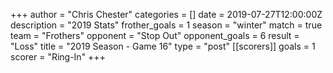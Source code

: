 +++
author = "Chris Chester"
categories = []
date = 2019-07-27T12:00:00Z
description = "2019 Stats"
frother_goals = 1
season = "winter"
match = true
team = "Frothers"
opponent = "Stop Out"
opponent_goals = 6
result = "Loss"
title = "2019 Season - Game 16"
type = "post"
[[scorers]]
goals = 1
scorer = "Ring-In"
+++